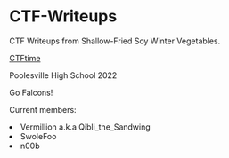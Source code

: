 # CTF-Writeups
CTF Writeups from Shallow-Fried Soy Winter Vegetables.

<a href="https://ctftime.org/team/73624">CTFtime</a>

Poolesville High School 2022

Go Falcons!

Current members:
<li>Vermillion a.k.a Qibli_the_Sandwing</li>
<li>SwoleFoo</li>
<li>n00b</li>
